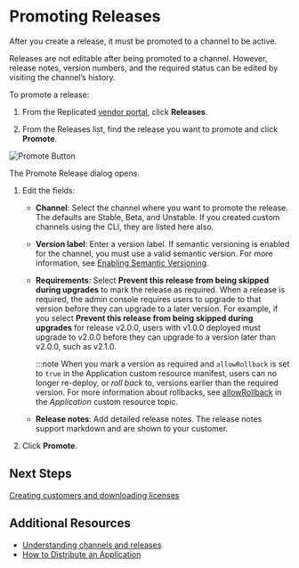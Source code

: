 # Promoting Releases

After you create a release, it must be promoted to a channel to be active.

Releases are not editable after being promoted to a channel. However, release notes, version numbers, and the required status can be edited by visiting the channel’s history.

To promote a release:

1. From the Replicated [vendor portal](https://vendor.replicated.com), click **Releases**.

1. From the Releases list, find the release you want to promote and click **Promote**.

  ![Promote Button](/images/promote-button.png)

  The Promote Release dialog opens.

1. Edit the fields:
    * **Channel**: Select the channel where you want to promote the release. The defaults are Stable, Beta, and Unstable. If you created custom channels using the CLI, they are listed here also.
    * **Version label**: Enter a version label. If semantic versioning is enabled for the channel, you must use a valid semantic version. For more information, see [Enabling Semantic Versioning](releases-semantic-versioning).
    * **Requirements**: Select **Prevent this release from being skipped during upgrades** to mark the release as required. When a release is required, the admin console requires users to upgrade to that version before they can upgrade to a later version. For example, if you select **Prevent this release from being skipped during upgrades** for release v2.0.0, users with v1.0.0 deployed must upgrade to v2.0.0 before they can upgrade to a version later than v2.0.0, such as v2.1.0.

      :::note
      When you mark a version as required and `allowRollback` is set to `true` in the Application custom resource manifest, users can no longer re-deploy, or _roll back_ to, versions earlier than the required version. For more information about rollbacks, see [allowRollback](../reference/custom-resource-application#allowrollback) in the _Application_ custom resource topic.

    * **Release notes**: Add detailed release notes. The release notes support markdown and are shown to your customer.

1. Click **Promote**.


## Next Steps

[Creating customers and downloading licenses](releases-creating-customer)

## Additional Resources

* [Understanding channels and releases](releases-understanding)
* [How to Distribute an Application](distributing-workflow)
